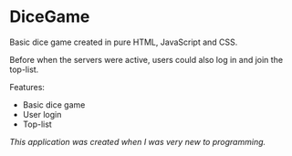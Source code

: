# DiceGame
Basic dice game created in pure HTML, JavaScript and CSS.

Before when the servers were active, users could also log in and join the top-list. 

Features:
* Basic dice game
* User login
* Top-list


*This application was created when I was very new to programming.*
